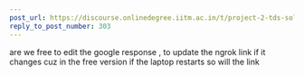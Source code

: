 ```yaml
---
post_url: https://discourse.onlinedegree.iitm.ac.in/t/project-2-tds-solver-discussion-thread/169029/304
reply_to_post_number: 303
---
```

are we free to edit the google response , to update the ngrok link if it changes cuz in the free version if the laptop restarts so will the link